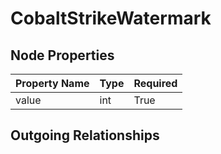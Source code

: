 
# CobaltStrikeWatermark

## Node Properties

| Property Name | Type | Required |
| ------------- | ---- | -------- |
| value | int | True |


## Outgoing Relationships


